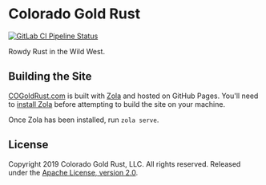 # Colorado Gold Rust

[![GitLab CI Pipeline Status](https://gitlab.com/cogoldrust/www/badges/master/pipeline.svg)](https://gitlab.com/cogoldrust/www/commits/master)

Rowdy Rust in the Wild West.

## Building the Site

[COGoldRust.com](https://cogoldrust.com) is built with
[Zola](https://getzola.org) and hosted on GitHub Pages. You'll need to
[install
Zola](https://www.getzola.org/documentation/getting-started/installation/)
before attempting to build the site on your machine.

Once Zola has been installed, run `zola serve`.

## License

Copyright 2019 Colorado Gold Rust, LLC. All rights reserved. Released
under the [Apache License, version 2.0](LICENSE).
